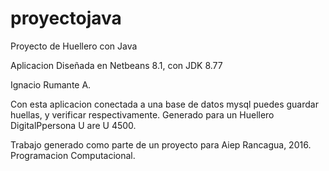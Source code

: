 # proyectojava
Proyecto de Huellero con Java

Aplicacion Diseñada en Netbeans 8.1, con JDK 8.77

Ignacio Rumante A.

Con esta aplicacion conectada a una base de datos mysql puedes guardar huellas, y verificar respectivamente.
Generado para un Huellero DigitalPpersona U are U 4500.

Trabajo generado como parte de un proyecto para Aiep Rancagua, 2016. Programacion Computacional.

